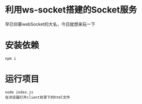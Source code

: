 # 利用ws-socket搭建的Socket服务

早已仰慕webSocket的大名，今日就想来玩一下

# 安装依赖
```
npm i
```

# 运行项目
```
node index.js
在浏览器打开client目录下的html文件
```

